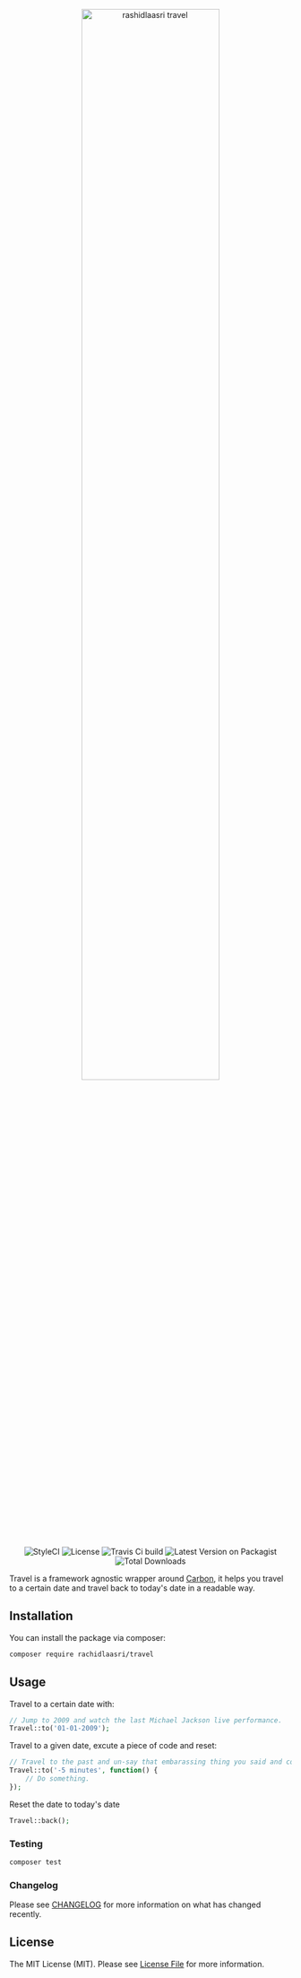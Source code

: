 <p align="center">
<img width="70%" alt="rashidlaasri travel" src="https://user-images.githubusercontent.com/36804104/82325079-274ca780-99ca-11ea-8c3d-afd163d1bba0.png">
</p>

<p align="center">
    <img src="https://styleci.io/repos/264614816/shield?branch=master" alt="StyleCI">
    <img src="https://img.shields.io/github/license/rashidlaasri/travel" alt="License">
    <img src="https://img.shields.io/travis/rashidlaasri/travel/master" alt="Travis Ci build">
    <img src="https://img.shields.io/packagist/v/rachidlaasri/travel.svg" alt="Latest Version on Packagist">
    <img src="https://img.shields.io/packagist/dt/rachidlaasri/travel.svg" alt="Total Downloads">
</p>

Travel is a framework agnostic wrapper around [Carbon](https://github.com/briannesbitt/Carbon), it helps you travel to a certain date and travel back to today's date in a readable way.

## Installation

You can install the package via composer:

```bash
composer require rachidlaasri/travel
```

## Usage

 Travel to a certain date with:

```php
// Jump to 2009 and watch the last Michael Jackson live performance.
Travel::to('01-01-2009');
```

 Travel to a given date, excute a piece of code and reset:

```php
// Travel to the past and un-say that embarassing thing you said and come back.
Travel::to('-5 minutes', function() {
    // Do something.
});

```
 Reset the date to today's date
```php
Travel::back();
```

### Testing

``` bash
composer test
```

### Changelog

Please see [CHANGELOG](CHANGELOG.md) for more information on what has changed recently.

## License

The MIT License (MIT). Please see [License File](LICENSE.md) for more information.
